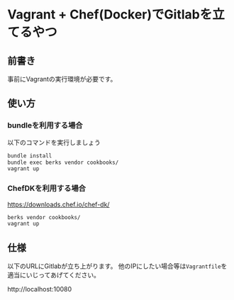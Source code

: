 # Vagrant + Chef(Docker)でGitlabを立てるやつ
## 前書き
事前にVagrantの実行環境が必要です。

## 使い方
### bundleを利用する場合
以下のコマンドを実行しましょう

```sh
bundle install
bundle exec berks vendor cookbooks/
vagrant up
```

### ChefDKを利用する場合
https://downloads.chef.io/chef-dk/

```sh
berks vendor cookbooks/
vagrant up
```


## 仕様
以下のURLにGitlabが立ち上がります。
他のIPにしたい場合等は`Vagrantfile`を適当にいじってあげてください。

http://localhost:10080